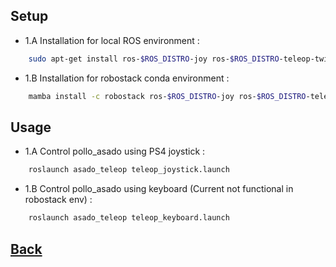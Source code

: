 ## Setup 
- 1.A Installation for local ROS environment :
```bash
    sudo apt-get install ros-$ROS_DISTRO-joy ros-$ROS_DISTRO-teleop-twist-joy ros-$ROS_DISTRO-teleop-twist-keyboard
```

- 1.B Installation for robostack conda environment : 
```bash
    mamba install -c robostack ros-$ROS_DISTRO-joy ros-$ROS_DISTRO-teleop-twist-joy
```

## Usage
- 1.A Control pollo_asado using PS4 joystick :       
```bash
    roslaunch asado_teleop teleop_joystick.launch
```   

- 1.B Control pollo_asado using keyboard (Current not functional in robostack env) :
```bash
    roslaunch asado_teleop teleop_keyboard.launch
```

## [Back](../README.md#setup-and-usage)